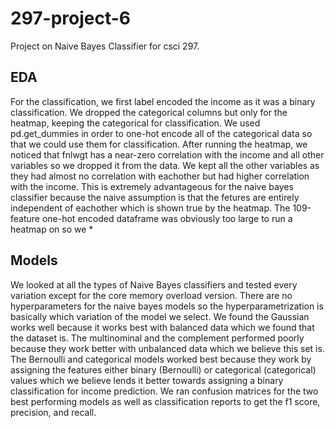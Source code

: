 # 297-project-6
Project on Naive Bayes Classifier for csci 297.

## EDA
For the classification, we first label encoded the income as it was a binary classification. We dropped the categorical columns but only for the heatmap, keeping the categorical for classification. We used pd.get_dummies in order to one-hot encode all of the categorical data so that we could use them for classification. After running the heatmap, we noticed that fnlwgt has a near-zero correlation with the income and all other variables so we dropped it from the data. We kept all the other variables as they had almost no correlation with eachother but had higher correlation with the income. This is extremely advantageous for the naive bayes classifier because the naive assumption is that the fetures are entirely independent of eachother which is shown true by the heatmap. The 109-feature one-hot encoded dataframe was obviously too large to run a heatmap on so we *

## Models 
We looked at all the types of Naive Bayes classifiers and tested every variation except for the core memory overload version. There are no hyperparameters for the naive bayes models so the hyperparametrization is basically which variation of the model we select. We found the Gaussian works well because it works best with balanced data which we found that the dataset is. The multinominal and the complement performed poorly because they work better with unbalanced data which we believe this set is. The Bernoulli and categorical models worked best because they work by assigning the features either binary (Bernoulli) or categorical (categorical) values which we believe lends it better towards assigning a binary classification for income prediction. We ran confusion matrices for the two best performing models as well as classification reports to get the f1 score, precision, and recall.




